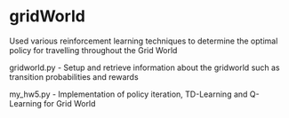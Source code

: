# gridWorld
Used various reinforcement learning techniques to determine the optimal policy for travelling throughout the Grid World

gridworld.py - Setup and retrieve information about the gridworld such as transition probabilities and rewards

my_hw5.py - Implementation of policy iteration, TD-Learning and Q-Learning for Grid World
